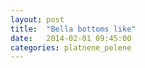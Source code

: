 ```yaml
---
layout: post
title:  "Bella bottoms like"
date:   2014-02-01 09:45:00
categories: platnene_pelene
---
```


